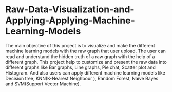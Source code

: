 # Raw-Data-Visualization-and-Applying-Applying-Machine-Learning-Models

The main objective of this project is to visualize and make the different machine
learning models with the raw graph that user upload. The user can read and understand
the hidden truth of a raw graph with the help of a different graph. This project help to
customize and present the raw data into different graphs like Bar graphs, Line graphs,
Pie chat, Scatter plot and Histogram. And also users can apply different machine learning
models like Decision tree, KNN(K-Nearest Neighbour ), Random Forest, Naive Bayes and
SVM(Support Vector Machine).
